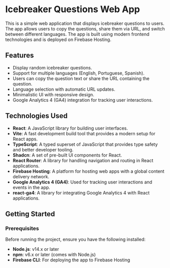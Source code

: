 # Icebreaker Questions Web App

This is a simple web application that displays icebreaker questions to users. The app allows users to copy the questions, share them via URL, and switch between different languages. The app is built using modern frontend technologies and is deployed on Firebase Hosting.

## Features

- Display random icebreaker questions.
- Support for multiple languages (English, Portuguese, Spanish).
- Users can copy the question text or share the URL containing the question.
- Language selection with automatic URL updates.
- Minimalistic UI with responsive design.
- Google Analytics 4 (GA4) integration for tracking user interactions.

## Technologies Used

- **React**: A JavaScript library for building user interfaces.
- **Vite**: A fast development build tool that provides a modern setup for React apps.
- **TypeScript**: A typed superset of JavaScript that provides type safety and better developer tooling.
- **Shadcn**: A set of pre-built UI components for React.
- **React Router**: A library for handling navigation and routing in React applications.
- **Firebase Hosting**: A platform for hosting web apps with a global content delivery network.
- **Google Analytics 4 (GA4)**: Used for tracking user interactions and events in the app.
- **react-ga4**: A library for integrating Google Analytics 4 with React applications.

## Getting Started

### Prerequisites

Before running the project, ensure you have the following installed:

- **Node.js**: v14.x or later
- **npm**: v6.x or later (comes with Node.js)
- **Firebase CLI**: For deploying the app to Firebase Hosting
